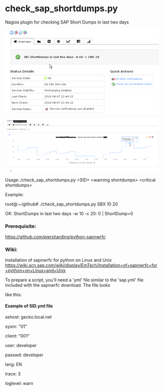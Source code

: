 # check_sap_shortdumps.py
Nagios plugin for checking SAP Short Dumps in last two days

![](/images/check_sap_shortdumps2.png)

![](/images/check_sap_shortdumps.png)


Usage:./check_sap_shortdumps.py \<SID\> \<warning shortdumps\> \<critical shortdumps\>

Example:

root@:~/github# ./check_sap_shortdumps.py SBX 10 20

OK: ShortDumps in last two days -w 10 -c 20: 0 | ShortDump=0


                                                                      
### Prerequisite:
https://github.com/piersharding/python-sapnwrfc

### Wiki:
Installation of sapnwrfc for python on Linux and Unix
https://wiki.scn.sap.com/wiki/display/EmTech/Installation+of+sapnwrfc+for+python+on+Linux+and+Unix






To prepare a script, you'll need a 'yml' file similar to the 'sap.yml' file included with the sapnwrfc download. The file looks 

like this:
#### Example of SID.yml file

ashost: gecko.local.net

sysnr: "01"

client: "001"

user: developer

passwd: developer

lang: EN

trace: 3

loglevel: warn

